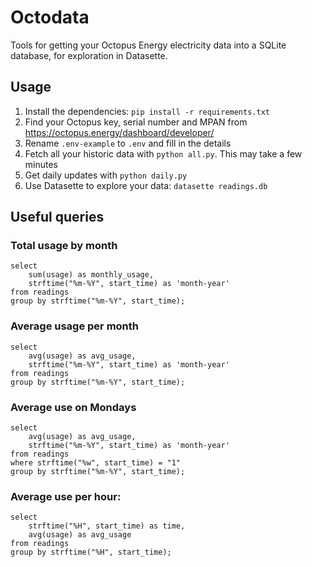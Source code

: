# Octodata

Tools for getting your Octopus Energy electricity data into a SQLite database,
for exploration in Datasette.

## Usage

1. Install the dependencies: `pip install -r requirements.txt`
2. Find your Octopus key, serial number and MPAN from
   https://octopus.energy/dashboard/developer/
3. Rename `.env-example` to `.env` and fill in the details
4. Fetch all your historic data with `python all.py`. This may take a few
   minutes
5. Get daily updates with `python daily.py`
6. Use Datasette to explore your data: `datasette readings.db`

## Useful queries

### Total usage by month

```
select 
    sum(usage) as monthly_usage, 
    strftime("%m-%Y", start_time) as 'month-year'
from readings 
group by strftime("%m-%Y", start_time);
```

### Average usage per month

```
select 
    avg(usage) as avg_usage, 
    strftime("%m-%Y", start_time) as 'month-year'
from readings 
group by strftime("%m-%Y", start_time);
```

### Average use on Mondays

```
select 
    avg(usage) as avg_usage, 
    strftime("%m-%Y", start_time) as 'month-year'
from readings 
where strftime("%w", start_time) = "1"
group by strftime("%m-%Y", start_time);
```

### Average use per hour:

```
select 
    strftime("%H", start_time) as time,
    avg(usage) as avg_usage 
from readings 
group by strftime("%H", start_time);
```
